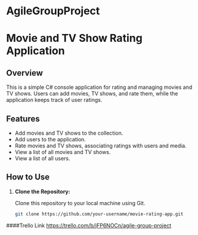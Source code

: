 # AgileGroupProject

# Movie and TV Show Rating Application

## Overview

This is a simple C# console application for rating and managing movies and TV shows. Users can add movies, TV shows, and rate them, while the application keeps track of user ratings.

## Features

- Add movies and TV shows to the collection.
- Add users to the application.
- Rate movies and TV shows, associating ratings with users and media.
- View a list of all movies and TV shows.
- View a list of all users.

## How to Use

1. **Clone the Repository:**

   Clone this repository to your local machine using Git.

   ```bash
   git clone https://github.com/your-username/movie-rating-app.git


####Trello Link
https://trello.com/b/jFP6NOCn/agile-group-project
